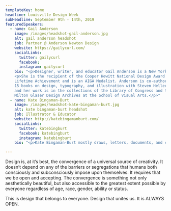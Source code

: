 ```yaml
---
templateKey: home
headline: Louisville Design Week
subHeadline: September 9th - 14th, 2019
featuredSpeakers:
  - name: Gail Anderson
    image: /images/headshot-gail-anderson.jpg
    alt: gail anderson headshot
    job: Partner @ Anderson Newton Design
    website: https://gailycurl.com/
    socialLinks:
      twitter: gailycurl
      facebook:
      instagram: gailycurl
    bio: "<p>Designer, writer, and educator Gail Anderson is a New York-based designer, writer, and educator. She is a partner, with Joe Newton, at Anderson Newton Design. From 1987 to early 2002, she worked at Rolling Stone magazine, serving as designer, deputy art director, and finally, as the magazine's senior art director.From 2002 through 2010, she served as Creative Director of Design at SpotCo, a New York City advertising agency that creates artwork for Broadway and institutional theater.</p>
    <p>She is the recipient of the Cooper Hewitt National Design Award for
    Lifetime Achievement and is an AIGA Medalist. Anderson is co-author of
    15 books on design, typography, and illustration with Steven Heller,
    and her work is in the collections of the Library of Congress and the
    Milton Glaser Design Archives at the School of Visual Arts.</p>"
  - name: Kate Bingaman-Burt
    image: /images/headshot-kate-bingaman-burt.jpg
    alt: kate bingaman-burt headshot
    job: Illustrator & Educator
    website: http://katebingamanburt.com/
    socialLinks:
      twitter: katebingburt
      facebook: katebingburt
      instagram: katebingburt
    bio: "<p>Kate Bingaman-Burt mostly draws, letters, documents, and collects, but she also does a lot of other things that involve energy, conversation, and exchange. Kate makes illustrations for all sorts of clients all around the world, and she is an Associate Professor of Graphic Design at Portland State University. Kate owns Outlet which hosts workshops, pop-up events and a risograph print studio. She also sits on the board of Design Portland.</p><p>Her clients include: Dolby, Airbnb, Chipotle, Car2Go, Google, IDEO, Hallmark, Poketo, Etsy, New York Times, Creative Mornings, Museum of Modern Art, Travel & Leisure, Oprah, Vh1, Girl Scouts of America, Gap, Municipal Winemakers, Real Simple, Target, Expedia, Microsoft, Princeton Architectural Press, Sasquatch Books, Webby Awards, Nature's Path, Newsweek, Pinball Publishing, The Morning News and more.</p>"

---
```


Design is, at it’s best, the convergence of a universal source of
creativity. It doesn’t depend on any of the barriers or segregations
that humans both consciously and subconsciously impose upon
themselves. It requires that we be open and accepting. The convergence
is something not only aesthetically beautiful, but also accessible to
the greatest extent possible by everyone regardless of age, race,
gender, ability or status.

This is design that belongs to everyone. Design that unites us. It is
ALWAYS OPEN.
